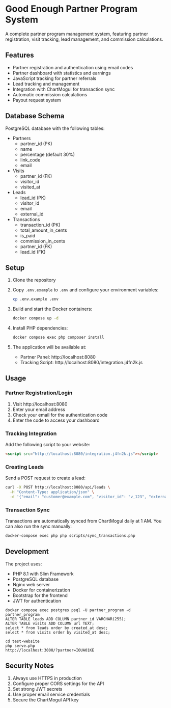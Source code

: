 # Good Enough Partner Program System

A complete partner program management system, featuring partner registration, visit tracking, lead management, and commission calculations.

## Features

- Partner registration and authentication using email codes
- Partner dashboard with statistics and earnings
- JavaScript tracking for partner referrals
- Lead tracking and management
- Integration with ChartMogul for transaction sync
- Automatic commission calculations
- Payout request system

## Database Schema

PostgreSQL database with the following tables:

- Partners
  - partner_id (PK)
  - name
  - percentage (default 30%)
  - link_code
  - email
- Visits
  - partner_id (FK)
  - visitor_id
  - visited_at
- Leads
  - lead_id (PK)
  - visitor_id
  - email
  - external_id
- Transactions
  - transaction_id (PK)
  - total_amount_in_cents
  - is_paid
  - commission_in_cents
  - partner_id (FK)
  - lead_id (FK)

## Setup

1. Clone the repository
2. Copy `.env.example` to `.env` and configure your environment variables:
   ```bash
   cp .env.example .env
   ```

3. Build and start the Docker containers:
   ```bash
   docker compose up -d
   ```

4. Install PHP dependencies:
   ```bash
   docker compose exec php composer install
   ```

5. The application will be available at:
   - Partner Panel: http://localhost:8080
   - Tracking Script: http://localhost:8080/integration.j4fn2k.js

## Usage

### Partner Registration/Login
1. Visit http://localhost:8080
2. Enter your email address
3. Check your email for the authentication code
4. Enter the code to access your dashboard

### Tracking Integration
Add the following script to your website:
```html
<script src="http://localhost:8080/integration.j4fn2k.js"></script>
```

### Creating Leads
Send a POST request to create a lead:
```bash
curl -X POST http://localhost:8080/api/leads \
  -H "Content-Type: application/json" \
  -d '{"email": "customer@example.com", "visitor_id": "v_123", "external_id": "cust_123"}'
```

### Transaction Sync
Transactions are automatically synced from ChartMogul daily at 1 AM. You can also run the sync manually:
```bash
docker-compose exec php php scripts/sync_transactions.php
```

## Development

The project uses:
- PHP 8.1 with Slim Framework
- PostgreSQL database
- Nginx web server
- Docker for containerization
- Bootstrap for the frontend
- JWT for authentication

```
docker compose exec postgres psql -U partner_program -d partner_program
ALTER TABLE leads ADD COLUMN partner_id VARCHAR(255);
ALTER TABLE visits ADD COLUMN url TEXT;
select * from leads order by created_at desc;
select * from visits order by visited_at desc;
```

```
cd test-website
php serve.php
http://localhost:3000/?partner=IOUA01KE
```

## Security Notes

1. Always use HTTPS in production
2. Configure proper CORS settings for the API
3. Set strong JWT secrets
4. Use proper email service credentials
5. Secure the ChartMogul API key
